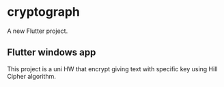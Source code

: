 # cryptograph

A new Flutter project.

## Flutter windows app

This project is a uni HW that encrypt giving text with specific key using Hill Cipher algorithm.
